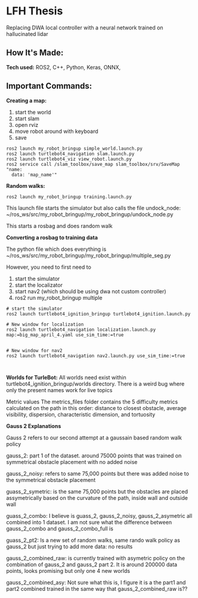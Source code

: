# LFH Thesis
Replacing DWA local controller with a neural network trained on hallucinated lidar



## How It's Made:

**Tech used:** ROS2, C++, Python, Keras, ONNX,


## Important Commands:

**Creating a map:** 
1) start the world
2) start slam
3) open rviz
4) move robot around with keyboard
5) save
```
ros2 launch my_robot_bringup simple_world.launch.py
ros2 launch turtlebot4_navigation slam.launch.py
ros2 launch turtlebot4_viz view_robot.launch.py
ros2 service call /slam_toolbox/save_map slam_toolbox/srv/SaveMap "name:
  data: 'map_name'"

```

**Random walks:**
```
ros2 launch my_robot_bringup training.launch.py
```
This launch file starts the simulator but also calls the file undock_node: ~/ros_ws/src/my_robot_bringup/my_robot_bringup/undock_node.py

This starts a rosbag and does random walk

**Converting a rosbag to training data**

The python file which does everything is ~/ros_ws/src/my_robot_bringup/my_robot_bringup/multiple_seg.py


However, you need to first need to 
1) start the simulator
2) start the localizator 
3) start nav2 (which should be using dwa not custom controller)
4) ros2 run my_robot_bringup multiple
```
# start the simulator
ros2 launch turtlebot4_ignition_bringup turtlebot4_ignition.launch.py

# New window for localization
ros2 launch turtlebot4_navigation localization.launch.py map:=big_map_april_4.yaml use_sim_time:=true


# New window for nav2
ros2 launch turtlebot4_navigation nav2.launch.py use_sim_time:=true



```
**Worlds for TurleBot:** All worlds need exist within turtlebot4_ignition_bringup/worlds directory. There is a weird bug where only the present names
work for live topics

Metric values
The metrics_files folder contains the 5 difficulty metrics calculated on the path in this order: distance to closest obstacle, average visibility, dispersion, characteristic dimension, and tortuosity



**Gauss 2 Explanations**

Gauss 2 refers to our second attempt at a gaussain based random walk policy 

gauss_2: part 1 of the dataset. around 75000 points that was trained on symmetrical obstacle placement with no added noise

gauss_2_noisy: refers to same 75,000 points but there was added noise to the symmetrical obstacle placement

guass_2_symetric: is the same 75,000 points but the obstacles are placed assymetrically based on the curvature of the path, inside wall and outside wall

guass_2_combo: I believe is guass_2, gauss_2_noisy, gauss_2_asymetric all combined into 1 dataset.
I am not sure what the difference between gauss_2_combo and gauss_2_combo_full is

guass_2_pt2: Is a new set of random walks, same rando walk policy as gauss_2 but just trying to add more data: no results

gauss_2_combined_raw: is currently trained with asymetric policy on the combination of gauss_2 and gauss_2 part 2. It is around 200000 data points, looks promising but only one 4 new worlds



gauss_2_combined_asy: Not sure what this is, I figure it is a the part1 and part2 combined trained in the same way that gauss_2_combined_raw is??





